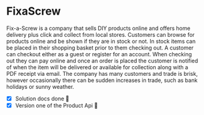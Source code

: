 # FixaScrew
Fix-a-Screw is a company that sells DIY products online and offers home delivery plus click and collect from local stores.  Customers can browse for products online and be shown if they are in stock or not.  In stock items can be placed in their shopping basket prior to them checking out.  A customer can checkout either as a guest or register for an account.  When checking out they can pay online and once an order is placed the customer is notified of when the item will be delivered or available for collection along with a PDF receipt via email.  The company has many customers and trade is brisk, however occasionally there can be sudden increases in trade, such as bank holidays or sunny weather.

- [x] Solution docs done :tada:
- [x] Version one of the Product Api :tada:
